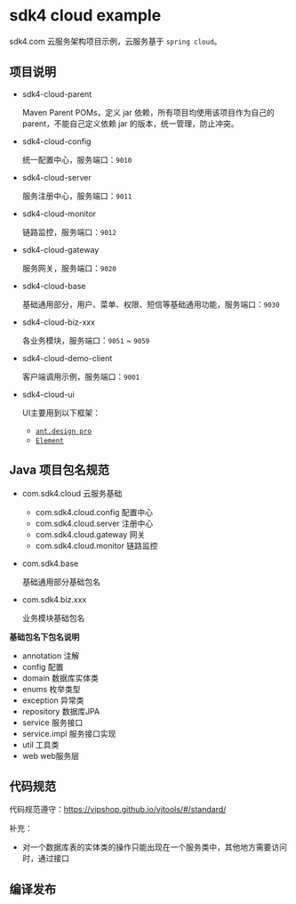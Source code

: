 
# sdk4 cloud example

sdk4.com 云服务架构项目示例，云服务基于 `spring cloud`。

## 项目说明

- sdk4-cloud-parent

    Maven Parent POMs，定义 jar 依赖，所有项目均使用该项目作为自己的 parent，不能自己定义依赖 jar 的版本，统一管理，防止冲突。

- sdk4-cloud-config

    统一配置中心，服务端口：`9010`

- sdk4-cloud-server

    服务注册中心，服务端口：`9011`

- sdk4-cloud-monitor

    链路监控，服务端口：`9012`

- sdk4-cloud-gateway

    服务网关，服务端口：`9020`

- sdk4-cloud-base

    基础通用部分，用户、菜单、权限、短信等基础通用功能，服务端口：`9030`

- sdk4-cloud-biz-xxx

    各业务模块，服务端口：`9051` ~ `9059`

- sdk4-cloud-demo-client

    客户端调用示例，服务端口：`9001`

- sdk4-cloud-ui

    UI主要用到以下框架：

    - [`ant.design pro`](http://ant-design-pro.gitee.io/index-cn)
    - [`Element`](http://element-cn.eleme.io/)

## Java 项目包名规范

- com.sdk4.cloud 云服务基础
    - com.sdk4.cloud.config 配置中心
    - com.sdk4.cloud.server 注册中心
    - com.sdk4.cloud.gateway 网关
    - com.sdk4.cloud.monitor 链路监控

- com.sdk4.base

    基础通用部分基础包名

- com.sdk4.biz.xxx

    业务模块基础包名

**基础包名下包名说明**

- annotation 注解
- config 配置
- domain 数据库实体类
- enums 枚举类型
- exception 异常类
- repository 数据库JPA
- service 服务接口
- service.impl 服务接口实现
- util 工具类
- web web服务层

## 代码规范

代码规范遵守：<https://vipshop.github.io/vjtools/#/standard/>

补充：

- 对一个数据库表的实体类的操作只能出现在一个服务类中，其他地方需要访问时，通过接口

## 编译发布

